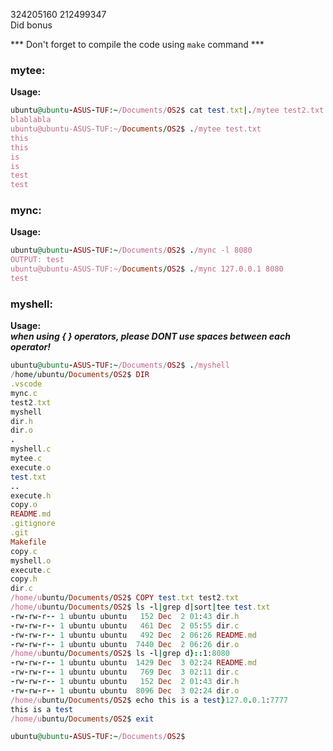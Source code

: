 324205160 212499347  
Did bonus

*** Don't forget to compile the code using `make` command ***

### mytee:
**Usage:**
```ruby
ubuntu@ubuntu-ASUS-TUF:~/Documents/OS2$ cat test.txt|./mytee test2.txt 
blablabla
ubuntu@ubuntu-ASUS-TUF:~/Documents/OS2$ ./mytee test.txt 
this
this
is
is
test
test
```

### mync:
**Usage:**
```ruby
ubuntu@ubuntu-ASUS-TUF:~/Documents/OS2$ ./mync -l 8080
OUTPUT: test
ubuntu@ubuntu-ASUS-TUF:~/Documents/OS2$ ./mync 127.0.0.1 8080
test
```

### myshell:
**Usage:**  
***when using { } operators, please DONT use spaces between each operator!***
```ruby
ubuntu@ubuntu-ASUS-TUF:~/Documents/OS2$ ./myshell 
/home/ubuntu/Documents/OS2$ DIR
.vscode
mync.c
test2.txt
myshell
dir.h
dir.o
.
myshell.c
mytee.c
execute.o
test.txt
..
execute.h
copy.o
README.md
.gitignore
.git
Makefile
copy.c
myshell.o
execute.c
copy.h
dir.c
/home/ubuntu/Documents/OS2$ COPY test.txt test2.txt
/home/ubuntu/Documents/OS2$ ls -l|grep d|sort|tee test.txt
-rw-rw-r-- 1 ubuntu ubuntu   152 Dec  2 01:43 dir.h
-rw-rw-r-- 1 ubuntu ubuntu   461 Dec  2 05:55 dir.c
-rw-rw-r-- 1 ubuntu ubuntu   492 Dec  2 06:26 README.md
-rw-rw-r-- 1 ubuntu ubuntu  7440 Dec  2 06:26 dir.o
/home/ubuntu/Documents/OS2$ ls -l|grep d}::1:8080   
-rw-rw-r-- 1 ubuntu ubuntu  1429 Dec  3 02:24 README.md
-rw-rw-r-- 1 ubuntu ubuntu   769 Dec  3 02:11 dir.c
-rw-rw-r-- 1 ubuntu ubuntu   152 Dec  2 01:43 dir.h
-rw-rw-r-- 1 ubuntu ubuntu  8096 Dec  3 02:24 dir.o
/home/ubuntu/Documents/OS2$ echo this is a test}127.0.0.1:7777
this is a test
/home/ubuntu/Documents/OS2$ exit

ubuntu@ubuntu-ASUS-TUF:~/Documents/OS2$
```